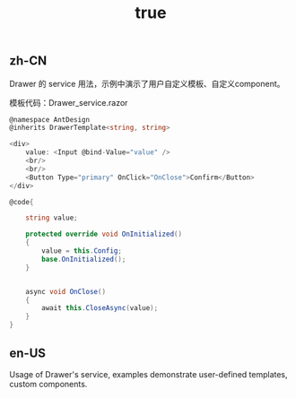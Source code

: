 ﻿---
order: 10
title:
  zh-CN: 服务方式创建
  en-US: Drawer's service
---

## zh-CN

Drawer 的 service 用法，示例中演示了用户自定义模板、自定义component。

模板代码：Drawer_service.razor

``` csharp
@namespace AntDesign
@inherits DrawerTemplate<string, string>

<div>
    value: <Input @bind-Value="value" />
    <br/>
    <br/>
    <Button Type="primary" OnClick="OnClose">Confirm</Button>
</div>

@code{

    string value;

    protected override void OnInitialized()
    {
        value = this.Config;
        base.OnInitialized();
    }


    async void OnClose()
    {
        await this.CloseAsync(value);
    }
}

```

## en-US

Usage of Drawer's service, examples demonstrate user-defined templates, custom components.
